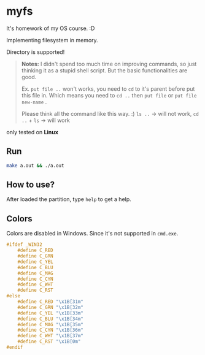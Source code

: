 # myfs

It's homework of my OS course. :D

Implementing filesystem in memory.

Directory is supported!

> **Notes:** I didn't spend too much time on improving commands, so just thinking it as a stupid shell script. But the basic functionalities are good.
>
> Ex. `put file ..` won't works, you need to `cd` to it's parent before put this file in.
> Which means you need to `cd ..` then `put file` or `put file new-name` .
>
> Please think all the command like this way. :)
> `ls ..` -> will not work, `cd ..` + `ls` -> will work

only tested on **Linux**

## Run

```bash
make a.out && ./a.out
```

## How to use?

After loaded the partition, type `help` to get a help.

## Colors

Colors are disabled in Windows. Since it's not supported in `cmd.exe`.

```c
#ifdef _WIN32
    #define C_RED
    #define C_GRN
    #define C_YEL
    #define C_BLU
    #define C_MAG
    #define C_CYN
    #define C_WHT
    #define C_RST
#else
    #define C_RED "\x1B[31m"
    #define C_GRN "\x1B[32m"
    #define C_YEL "\x1B[33m"
    #define C_BLU "\x1B[34m"
    #define C_MAG "\x1B[35m"
    #define C_CYN "\x1B[36m"
    #define C_WHT "\x1B[37m"
    #define C_RST "\x1B[0m"
#endif
```
